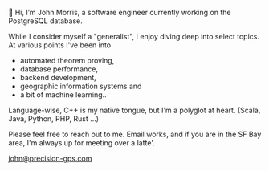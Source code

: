 👋 Hi, I’m John Morris, a software engineer currently working on the PostgreSQL database.

While I consider myself a "generalist", I enjoy diving deep into select topics.
At various points I've been into 
- automated theorem proving,
- database performance,
- backend development, 
- geographic information systems and 
- a bit of machine learning..

Language-wise, C++ is my native tongue, but I'm a polyglot at heart. (Scala, Java, Python, PHP, Rust ...)

Please feel free to reach out to me. Email works, and if you are in the SF Bay area, I'm always up for meeting over a latte'.  
   
   john@precision-gps.com  

